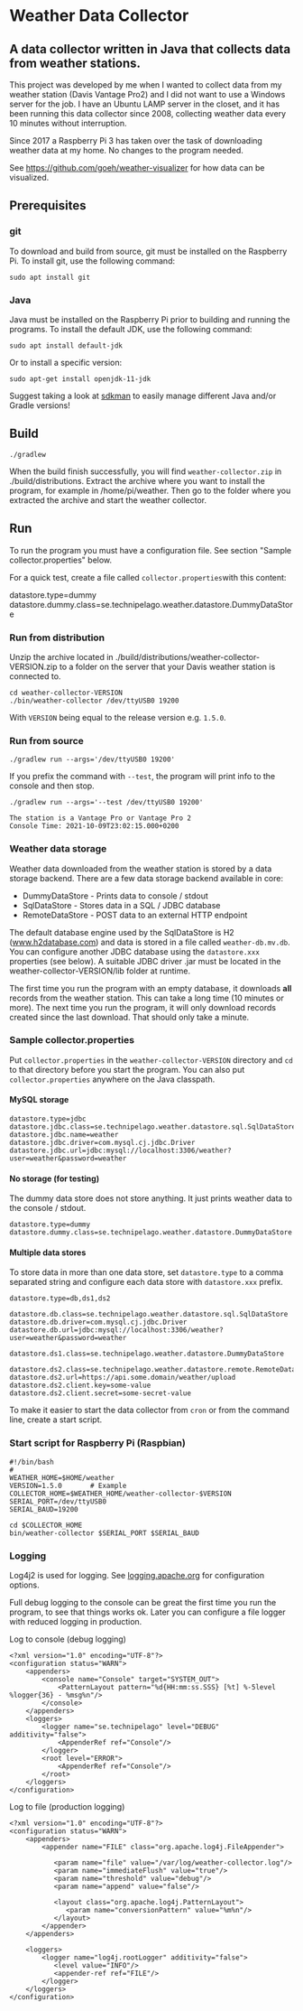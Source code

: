 # Weather Data Collector

## A data collector written in Java that collects data from weather stations.

This project was developed by me when I wanted to collect data from my
weather station (Davis Vantage Pro2) and I did not want to use a
Windows server for the job. I have an Ubuntu LAMP server in the closet,
and it has been running this data collector since 2008,
collecting weather data every 10 minutes without interruption.

Since 2017 a Raspberry Pi 3 has taken over the task of downloading weather data at my home.
No changes to the program needed.

See https://github.com/goeh/weather-visualizer for how data can be visualized.

## Prerequisites

### git

To download and build from source, git must be installed on the Raspberry Pi.
To install git, use the following command:

    sudo apt install git

### Java

Java must be installed on the Raspberry Pi prior to building and running the programs.
To install the default JDK, use the following command:

    sudo apt install default-jdk

Or to install a specific version:

    sudo apt-get install openjdk-11-jdk

Suggest taking a look at [sdkman](https://sdkman.io/) to easily manage different Java and/or Gradle versions!

## Build

    ./gradlew

When the build finish successfully, you will find `weather-collector.zip` in ./build/distributions. Extract the archive
where you want to install the program, for example in /home/pi/weather. Then go to the folder where you extracted the
archive and start the weather collector.

## Run

To run the program you must have a configuration file. See section "Sample collector.properties" below.

For a quick test, create a file called `collector.properties`with this content:

datastore.type=dummy datastore.dummy.class=se.technipelago.weather.datastore.DummyDataStore

### Run from distribution

Unzip the archive located in ./build/distributions/weather-collector-VERSION.zip to a folder on the server that your
Davis weather station is connected to.

    cd weather-collector-VERSION
    ./bin/weather-collector /dev/ttyUSB0 19200

With `VERSION` being equal to the release version e.g. `1.5.0`.

### Run from source

    ./gradlew run --args='/dev/ttyUSB0 19200'

If you prefix the command with `--test`, the program will print info to the console and then stop.

    ./gradlew run --args='--test /dev/ttyUSB0 19200'

    The station is a Vantage Pro or Vantage Pro 2
    Console Time: 2021-10-09T23:02:15.000+0200

### Weather data storage

Weather data downloaded from the weather station is stored by a data storage backend. There are a few data storage
backend available in core:

* DummyDataStore - Prints data to console / stdout
* SqlDataStore - Stores data in a SQL / JDBC database
* RemoteDataStore - POST data to an external HTTP endpoint

The default database engine used by the SqlDataStore is H2 (www.h2database.com) and data is stored in a file
called `weather-db.mv.db`. You can configure another JDBC database using the `datastore.xxx` properties (see below). A
suitable JDBC driver .jar must be located in the weather-collector-VERSION/lib folder at runtime.

The first time you run the program with an empty database, it downloads **all** records from the weather station. This
can take a long time (10 minutes or more). The next time you run the program, it will only download records created
since the last download. That should only take a minute.

### Sample collector.properties

Put `collector.properties` in the `weather-collector-VERSION` directory and `cd` to that directory before you start the
program. You can also put `collector.properties` anywhere on the Java classpath.

#### MySQL storage

    datastore.type=jdbc
    datastore.jdbc.class=se.technipelago.weather.datastore.sql.SqlDataStore
    datastore.jdbc.name=weather
    datastore.jdbc.driver=com.mysql.cj.jdbc.Driver
    datastore.jdbc.url=jdbc:mysql://localhost:3306/weather?user=weather&password=weather

#### No storage (for testing)

The dummy data store does not store anything. It just prints weather data to the console / stdout.

    datastore.type=dummy
    datastore.dummy.class=se.technipelago.weather.datastore.DummyDataStore

#### Multiple data stores

To store data in more than one data store, set `datastore.type` to a comma separated string and configure each data
store with `datastore.xxx` prefix.

    datastore.type=db,ds1,ds2

    datastore.db.class=se.technipelago.weather.datastore.sql.SqlDataStore
    datastore.db.driver=com.mysql.cj.jdbc.Driver
    datastore.db.url=jdbc:mysql://localhost:3306/weather?user=weather&password=weather

    datastore.ds1.class=se.technipelago.weather.datastore.DummyDataStore

    datastore.ds2.class=se.technipelago.weather.datastore.remote.RemoteDataStore
    datastore.ds2.url=https://api.some.domain/weather/upload
    datastore.ds2.client.key=some-value
    datastore.ds2.client.secret=some-secret-value

To make it easier to start the data collector from `cron` or from the command line, create a start script.

### Start script for Raspberry Pi (Raspbian)

    #!/bin/bash
    #
    WEATHER_HOME=$HOME/weather
    VERSION=1.5.0       # Example
    COLLECTOR_HOME=$WEATHER_HOME/weather-collector-$VERSION
    SERIAL_PORT=/dev/ttyUSB0
    SERIAL_BAUD=19200
    
    cd $COLLECTOR_HOME
    bin/weather-collector $SERIAL_PORT $SERIAL_BAUD

### Logging

Log4j2 is used for logging. See [logging.apache.org](https://logging.apache.org) for configuration options.

Full debug logging to the console can be great the first time you run the program, to see that things works ok. Later
you can configure a file logger with reduced logging in production.

Log to console (debug logging)

    <?xml version="1.0" encoding="UTF-8"?>
    <configuration status="WARN">
        <appenders>
            <console name="Console" target="SYSTEM_OUT">
                <PatternLayout pattern="%d{HH:mm:ss.SSS} [%t] %-5level %logger{36} - %msg%n"/>
            </console>
        </appenders>
        <loggers>
            <logger name="se.technipelago" level="DEBUG" additivity="false">
                <AppenderRef ref="Console"/>
            </logger>
            <root level="ERROR">
                <AppenderRef ref="Console"/>
            </root>
        </loggers>
    </configuration>

Log to file (production logging)

    <?xml version="1.0" encoding="UTF-8"?>
    <configuration status="WARN">
        <appenders>
            <appender name="FILE" class="org.apache.log4j.FileAppender">
            
               <param name="file" value="/var/log/weather-collector.log"/>
               <param name="immediateFlush" value="true"/>
               <param name="threshold" value="debug"/>
               <param name="append" value="false"/>
            
               <layout class="org.apache.log4j.PatternLayout">
                  <param name="conversionPattern" value="%m%n"/>
               </layout>
            </appender>
        </appenders>
    
        <loggers>   
            <logger name="log4j.rootLogger" additivity="false">
               <level value="INFO"/>
               <appender-ref ref="FILE"/>
            </logger>
        </loggers>
    </configuration>

